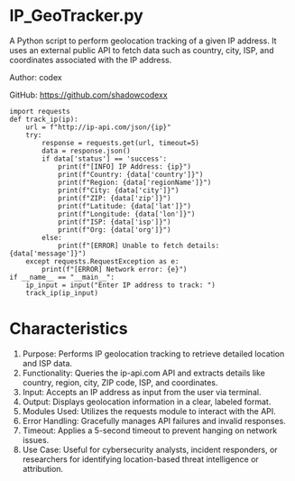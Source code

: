 # IP_GeoTracker.py
A Python script to perform geolocation tracking of a given IP address. It uses an external public API to fetch data such as country, city, ISP, and coordinates associated with the IP address.

Author: codex

GitHub: https://github.com/shadowcodexx
```
import requests
def track_ip(ip):
    url = f"http://ip-api.com/json/{ip}"
    try:
        response = requests.get(url, timeout=5)
        data = response.json()
        if data['status'] == 'success':
            print(f"[INFO] IP Address: {ip}")
            print(f"Country: {data['country']}")
            print(f"Region: {data['regionName']}")
            print(f"City: {data['city']}")
            print(f"ZIP: {data['zip']}")
            print(f"Latitude: {data['lat']}")
            print(f"Longitude: {data['lon']}")
            print(f"ISP: {data['isp']}")
            print(f"Org: {data['org']}")
        else:
            print(f"[ERROR] Unable to fetch details: {data['message']}")
    except requests.RequestException as e:
        print(f"[ERROR] Network error: {e}")
if __name__ == "__main__":
    ip_input = input("Enter IP address to track: ")
    track_ip(ip_input)
```
# Characteristics
1. Purpose: Performs IP geolocation tracking to retrieve detailed location and ISP data.
2. Functionality: Queries the ip-api.com API and extracts details like country, region, city, ZIP code, ISP, and coordinates.
3. Input: Accepts an IP address as input from the user via terminal.
4. Output: Displays geolocation information in a clear, labeled format.
5. Modules Used: Utilizes the requests module to interact with the API.
6. Error Handling: Gracefully manages API failures and invalid responses.
7. Timeout: Applies a 5-second timeout to prevent hanging on network issues.
8. Use Case: Useful for cybersecurity analysts, incident responders, or researchers for identifying location-based threat intelligence or attribution.
